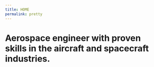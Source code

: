 ```yaml
---
title: HOME
permalink: pretty
---
```

# Aerospace engineer with proven skills in the aircraft and spacecraft industries.